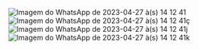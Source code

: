 
![Imagem do WhatsApp de 2023-04-27 à(s) 14 12 41](https://user-images.githubusercontent.com/68293360/234939117-ea5d6097-d629-4175-9be0-b9181c700a32.jpg)
![Imagem do WhatsApp de 2023-04-27 à(s) 14 12 41ç](https://user-images.githubusercontent.com/68293360/234939155-0fa554b9-ec64-40ab-b5a9-4d5b6a3a4a1d.jpg)
![Imagem do WhatsApp de 2023-04-27 à(s) 14 12 41j](https://user-images.githubusercontent.com/68293360/234939160-2fc72d3c-23ce-4f86-95d3-cc089545cc08.jpg)
![Imagem do WhatsApp de 2023-04-27 à(s) 14 12 41k](https://user-images.githubusercontent.com/68293360/234939173-727c601c-9005-4025-9628-bd6ec74869e2.jpg)
